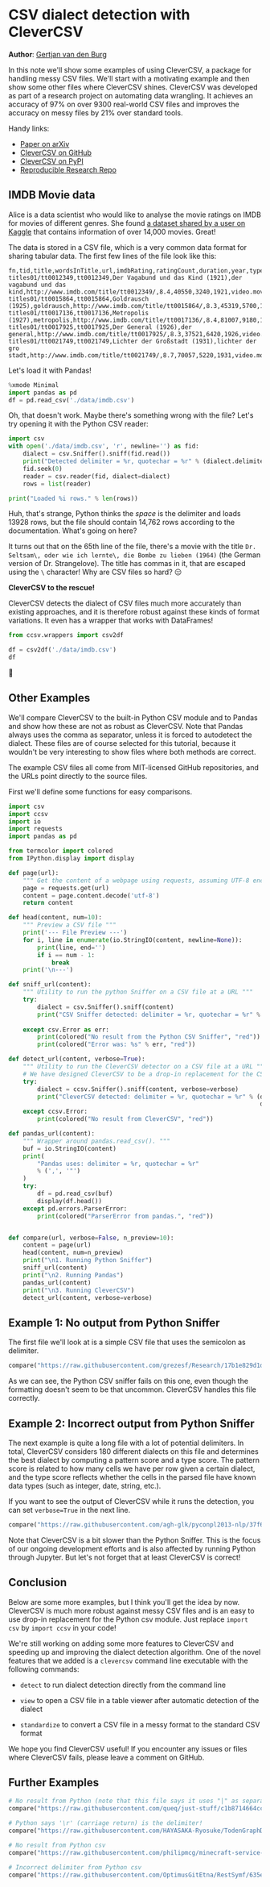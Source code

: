 # CSV dialect detection with CleverCSV

**Author**: [Gertjan van den Burg](https://gertjan.dev)

In this note we'll show some examples of using CleverCSV, a package for 
handling messy CSV files. We'll start with a motivating example and then show 
some other files where CleverCSV shines. CleverCSV was developed as part of a 
research project on automating data wrangling. It achieves an accuracy of 97% 
on over 9300 real-world CSV files and improves the accuracy on messy files by 
21% over standard tools.

Handy links:

 - [Paper on arXiv](https://arxiv.org/abs/1811.11242)
 - [CleverCSV on GitHub](https://github.com/alan-turing-institute/CleverCSV)
 - [CleverCSV on PyPI](https://pypi.org/project/clevercsv/)
 - [Reproducible Research Repo](https://github.com/alan-turing-institute/CSV_Wrangling/)

## IMDB Movie data

Alice is a data scientist who would like to analyse the movie ratings on IMDB 
for movies of different genres. She found [a dataset shared by a user on 
Kaggle](https://www.kaggle.com/orgesleka/imdbmovies) that contains information 
of over 14,000 movies. Great! 

The data is stored in a CSV file, which is a very common data format for 
sharing tabular data. The first few lines of the file look like this:

```
fn,tid,title,wordsInTitle,url,imdbRating,ratingCount,duration,year,type,nrOfWins,nrOfNominations,nrOfPhotos,nrOfNewsArticles,nrOfUserReviews,nrOfGenre,Action,Adult,Adventure,Animation,Biography,Comedy,Crime,Documentary,Drama,Family,Fantasy,FilmNoir,GameShow,History,Horror,Music,Musical,Mystery,News,RealityTV,Romance,SciFi,Short,Sport,TalkShow,Thriller,War,Western
titles01/tt0012349,tt0012349,Der Vagabund und das Kind (1921),der vagabund und das kind,http://www.imdb.com/title/tt0012349/,8.4,40550,3240,1921,video.movie,1,0,19,96,85,3,0,0,0,0,0,1,0,0,1,1,0,0,0,0,0,0,0,0,0,0,0,0,0,0,0,0,0,0
titles01/tt0015864,tt0015864,Goldrausch (1925),goldrausch,http://www.imdb.com/title/tt0015864/,8.3,45319,5700,1925,video.movie,2,1,35,110,122,3,0,0,1,0,0,1,0,0,0,1,0,0,0,0,0,0,0,0,0,0,0,0,0,0,0,0,0,0
titles01/tt0017136,tt0017136,Metropolis (1927),metropolis,http://www.imdb.com/title/tt0017136/,8.4,81007,9180,1927,video.movie,3,4,67,428,376,2,0,0,0,0,0,0,0,0,1,0,0,0,0,0,0,0,0,0,0,0,0,1,0,0,0,0,0,0
titles01/tt0017925,tt0017925,Der General (1926),der general,http://www.imdb.com/title/tt0017925/,8.3,37521,6420,1926,video.movie,1,1,53,123,219,3,1,0,1,0,0,1,0,0,0,0,0,0,0,0,0,0,0,0,0,0,0,0,0,0,0,0,0,0
titles01/tt0021749,tt0021749,Lichter der Großstadt (1931),lichter der gro stadt,http://www.imdb.com/title/tt0021749/,8.7,70057,5220,1931,video.movie,2,0,38,187,186,3,0,0,0,0,0,1,0,0,1,0,0,0,0,0,0,0,0,0,0,0,1,0,0,0,0,0,0,0
```

Let's load it with Pandas!

```python
%xmode Minimal
import pandas as pd
df = pd.read_csv('./data/imdb.csv')
```

Oh, that doesn't work. Maybe there's something wrong with the file? Let's try 
opening it with the Python CSV reader:

```python
import csv
with open('./data/imdb.csv', 'r', newline='') as fid:
    dialect = csv.Sniffer().sniff(fid.read())
    print("Detected delimiter = %r, quotechar = %r" % (dialect.delimiter, dialect.quotechar))
    fid.seek(0)
    reader = csv.reader(fid, dialect=dialect)
    rows = list(reader)

print("Loaded %i rows." % len(rows))
```

Huh, that's strange, Python thinks the *space* is the delimiter and loads 
13928 rows, but the file should contain 14,762 rows according to the 
documentation.  What's going on here?

It turns out that on the 65th line of the file, there's a movie with the title 
``Dr. Seltsam\, oder wie ich lernte\, die Bombe zu lieben (1964)`` (the German 
version of Dr. Strangelove).  The title has commas in it, that are escaped 
using the ``\`` character!  Why are CSV files so hard? 😑

**CleverCSV to the rescue!**

CleverCSV detects the dialect of CSV files much more accurately than existing 
approaches, and it is therefore robust against these kinds of format 
variations. It even has a wrapper that works with DataFrames!

```python
from ccsv.wrappers import csv2df

df = csv2df('./data/imdb.csv')
df
```

🎉

## Other Examples

We'll compare CleverCSV to the built-in Python CSV module and to Pandas and 
show how these are not as robust as CleverCSV. Note that Pandas always uses 
the comma as separator, unless it is forced to autodetect the dialect. These 
files are of course selected for this tutorial, because it wouldn't be very 
interesting to show files where both methods are correct.

The example CSV files all come from MIT-licensed GitHub repositories, and the 
URLs point directly to the source files.

First we'll define some functions for easy comparisons.

```python
import csv
import ccsv
import io
import requests
import pandas as pd

from termcolor import colored
from IPython.display import display

def page(url):
    """ Get the content of a webpage using requests, assuming UTF-8 encoding """
    page = requests.get(url)
    content = page.content.decode('utf-8')
    return content

def head(content, num=10):
    """ Preview a CSV file """
    print('--- File Preview ---')
    for i, line in enumerate(io.StringIO(content, newline=None)):
        print(line, end='')
        if i == num - 1:
            break
    print('\n---')

def sniff_url(content):
    """ Utility to run the python Sniffer on a CSV file at a URL """
    try:
        dialect = csv.Sniffer().sniff(content)
        print("CSV Sniffer detected: delimiter = %r, quotechar = %r" % (dialect.delimiter,
                                                                        dialect.quotechar))
    except csv.Error as err:
        print(colored("No result from the Python CSV Sniffer", "red"))
        print(colored("Error was: %s" % err, "red"))

def detect_url(content, verbose=True):
    """ Utility to run the CleverCSV detector on a CSV file at a URL """
    # We have designed CleverCSV to be a drop-in replacement for the CSV module
    try:
        dialect = ccsv.Sniffer().sniff(content, verbose=verbose)
        print("CleverCSV detected: delimiter = %r, quotechar = %r" % (dialect.delimiter, 
                                                                      dialect.quotechar))
    except ccsv.Error:
        print(colored("No result from CleverCSV", "red"))

def pandas_url(content):
    """ Wrapper around pandas.read_csv(). """
    buf = io.StringIO(content)
    print(
        "Pandas uses: delimiter = %r, quotechar = %r"
        % (',', '"')
    )
    try:
        df = pd.read_csv(buf)
        display(df.head())
    except pd.errors.ParserError:
        print(colored("ParserError from pandas.", "red"))


def compare(url, verbose=False, n_preview=10):
    content = page(url)
    head(content, num=n_preview)
    print("\n1. Running Python Sniffer")
    sniff_url(content)
    print("\n2. Running Pandas")
    pandas_url(content)
    print("\n3. Running CleverCSV")
    detect_url(content, verbose=verbose)
```


## Example 1: No output from Python Sniffer

The first file we'll look at is a simple CSV file that uses the semicolon as delimiter. 


```python
compare("https://raw.githubusercontent.com/grezesf/Research/17b1e829d1d4b8954661270bd8b099e74bb45ce7/Reservoirs/Task0_Replication/code/preprocessing/factors.csv")
```

As we can see, the Python CSV sniffer fails on this one, even though the 
formatting doesn't seem to be that uncommon. CleverCSV handles this file 
correctly.

## Example 2: Incorrect output from Python Sniffer

The next example is quite a long file with a lot of potential delimiters. In 
total, CleverCSV considers 180 different dialects on this file and determines 
the best dialect by computing a pattern score and a type score. The pattern 
score is related to how many cells we have per row given a certain dialect, 
and the type score reflects whether the cells in the parsed file have known 
data types (such as integer, date, string, etc.). 

If you want to see the output of CleverCSV while it runs the detection, you 
can set ``verbose=True`` in the next line.

```python
compare("https://raw.githubusercontent.com/agh-glk/pyconpl2013-nlp/37f6f50a45fc31c1a5ad25010fff681a8ce645b8/gsm.csv", verbose=False)
```

Note that CleverCSV is a bit slower than the Python Sniffer. This is the focus 
of our ongoing development efforts and is also affected by running Python 
through Jupyter. But let's not forget that at least CleverCSV is correct!

## Conclusion

Below are some more examples, but I think you'll get the idea by now. 
CleverCSV is much more robust against messy CSV files and is an easy to use 
drop-in replacement for the Python csv module. Just replace ``import csv`` by 
``import ccsv`` in your code!

We're still working on adding some more features to CleverCSV and speeding up 
and improving the dialect detection algorithm. One of the novel features that 
we added is a ``clevercsv`` command line executable with the following 
commands:

- ``detect`` to run dialect detection directly from the command line

- ``view`` to open a CSV file in a table viewer after automatic detection of 
  the dialect

- ``standardize`` to convert a CSV file in a messy format to the standard CSV 
  format


We hope you find CleverCSV useful! If you encounter any issues or files where 
CleverCSV fails, please leave a comment on GitHub.

## Further Examples


```python
# No result from Python (note that this file says it uses "|" as separator, but actually uses ","!)
compare("https://raw.githubusercontent.com/queq/just-stuff/c1b8714664cc674e1fc685bd957eac548d636a43/pov/TopFixed/build/project_r_pad.csv", n_preview=30)
```

```python
# Python says '\r' (carriage return) is the delimiter!
compare("https://raw.githubusercontent.com/HAYASAKA-Ryosuke/TodenGraphDay/8f052219d037edabebd488e5f6dc2ddbe8367dc1/juyo-j.csv")
```

```python
# No result from Python csv
compare("https://raw.githubusercontent.com/philipmcg/minecraft-service-windows/774892ff0c27a76b6db20ba3750149c19b7a3351/MinecraftService/MinecraftService/gcsv_sample.csv")
```

```python
# Incorrect delimiter from Python csv
compare("https://raw.githubusercontent.com/OptimusGitEtna/RestSymf/635e4ad8a288cde64b306126c986213de71a4f4a/Python-3.4.2/Doc/tools/sphinxext/susp-ignored.csv")
```
